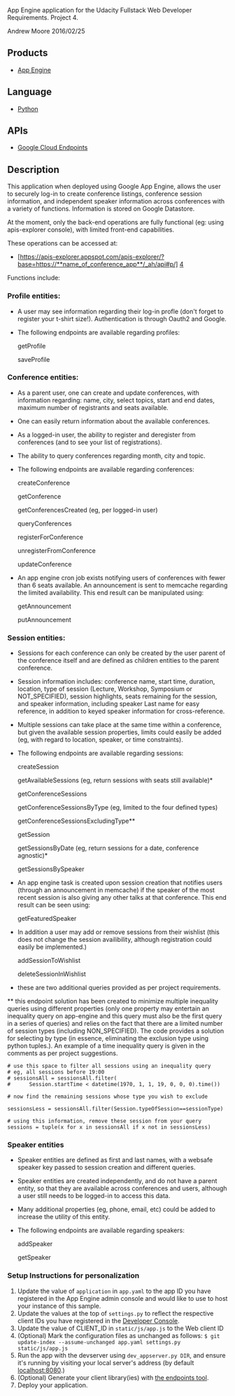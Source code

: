 App Engine application for the Udacity Fullstack Web Developer Requirements.
Project 4.

Andrew Moore
2016/02/25

## Products
- [App Engine][1]

## Language
- [Python][2]

## APIs
- [Google Cloud Endpoints][3]

## Description

This application when deployed using Google App Engine, allows the user to
securely log-in to create conference listings, conference session information,
and independent speaker information across conferences with a variety of
functions. Information is stored on Google Datastore.

At the moment, only the back-end operations are fully functional (eg: using
apis-explorer console), with limited front-end capabilities.

These operations can be accessed at:
- [https://apis-explorer.appspot.com/apis-explorer/?base=https://**name_of_conference_app**/_ah/api#p/] [4]

Functions include:

### Profile entities:
- A user may see information regarding their log-in profle (don't forget to
register your t-shirt size!). Authentication is through Oauth2 and Google.
- The following endpoints are available regarding profiles:

    getProfile

    saveProfile

### Conference entities:
- As a parent user, one can create and update conferences, with information regarding: name, city, select topics, start and end dates, maximum number of registrants and seats available.
- One can easily return information about the available conferences.
- As a logged-in user, the ability to register and deregister from 
conferences (and to see your list of registrations).
- The ability to query conferences regarding month, city and topic.
- The following endpoints are available regarding conferences:

    createConference

    getConference

    getConferencesCreated (eg, per logged-in user)

    queryConferences

    registerForConference

    unregisterFromConference

    updateConference

- An app engine cron job exists notifying users of conferences with fewer than 6 seats available. An announcement is sent to memcache regarding the limited availability. This end result can be manipulated using:
    
    getAnnouncement
    
    putAnnouncement


### Session entities:
- Sessions for each conference can only be created by the user parent of the 
conference itself and are defined as children entities to the parent 
conference.
- Session information includes: conference name, start time, duration, location, type of session (Lecture, Workshop, Symposium or NOT_SPECIFIED), 
session highlights, seats remaining for the session, and speaker information,
including speaker Last name for easy reference, in addition to keyed speaker
information for cross-reference.
- Multiple sessions can take place at the same time within a conference,
but given the available session properties, limits could easily be added 
(eg, with regard to location, speaker, or time constraints).
- The following endpoints are available regarding sessions:
    
    createSession
    
    getAvailableSessions (eg, return sessions with seats still available)*
    
    getConferenceSessions
    
    getConferenceSessionsByType (eg, limited to the four defined types)
    
    getConferenceSessionsExcludingType**
    
    getSession
    
    getSessionsByDate (eg, return sessions for a date, conference agnostic)*
    
    getSessionsBySpeaker
 
- An app engine task is created upon session creation that notifies users
 (through an announcement in memcache) if the speaker of the most recent
 session is also giving any other talks at that conference. This end
 result can be seen using:
    
    getFeaturedSpeaker

- In addition a user may add or remove sessions from their wishlist (this
does not change the session availibility, although registration could easily
be implemented.)

    addSessionToWishlist

    deleteSessionInWishlist



* these are two additional queries provided as per project requirements.

** this endpoint solution has been created to minimize multiple inequality
queries using different properties (only one property may entertain an inequality query on app-engine and this query must also be the first query in
a series of queries) and relies on the fact that there are a limited number of
session types (including NON_SPECIFIED). The code provides a solution for selecting by type (in essence, eliminating the exclusion type using python tuples.). An example of a time inequality query is given in the comments as per project suggestions.

```
# use this space to filter all sessions using an inequality query
# eg, all sessions before 19:00
# sessionsAll = sessionsAll.filter(
#      Session.startTime < datetime(1970, 1, 1, 19, 0, 0, 0).time())

# now find the remaining sessions whose type you wish to exclude

sessionsLess = sessionsAll.filter(Session.typeOfSession==sessionType)

# using this information, remove these session from your query
sessions = tuple(x for x in sessionsAll if x not in sessionsLess)

```



### Speaker entities

- Speaker entities are defined as first and last names, with a websafe speaker
key passed to session creation and different queries.
- Speaker entities are created independently, and do not have a parent entity,
so that they are available across conferences and users, although a user
still needs to be logged-in to access this data.
- Many additional properties (eg, phone, email, etc) could be added to increase
the utility of this entity.
- The following endpoints are available regarding speakers:

    addSpeaker

    getSpeaker


### Setup Instructions for personalization

1. Update the value of `application` in `app.yaml` to the app ID you
   have registered in the App Engine admin console and would like to use to host your instance of this sample.
1. Update the values at the top of `settings.py` to
   reflect the respective client IDs you have registered in the
   [Developer Console][5].
1. Update the value of CLIENT_ID in `static/js/app.js` to the Web client ID
1. (Optional) Mark the configuration files as unchanged as follows:
   `$ git update-index --assume-unchanged app.yaml settings.py static/js/app.js`
1. Run the app with the devserver using `dev_appserver.py DIR`, and ensure it's running by visiting your local server's address (by default [localhost:8080][6].)
1. (Optional) Generate your client library(ies) with [the endpoints tool][7].
1. Deploy your application.


[1]: https://developers.google.com/appengine
[2]: http://python.org
[3]: https://developers.google.com/appengine/docs/python/endpoints/
[4]: https://apis-explorer.appspot.com/apis-explorer/?base=https://conference-app-1222.appspot.com/_ah/api#p/
[5]: https://console.developers.google.com/
[6]: https://localhost:8080/
[7]: https://developers.google.com/appengine/docs/python/endpoints/endpoints_tool
